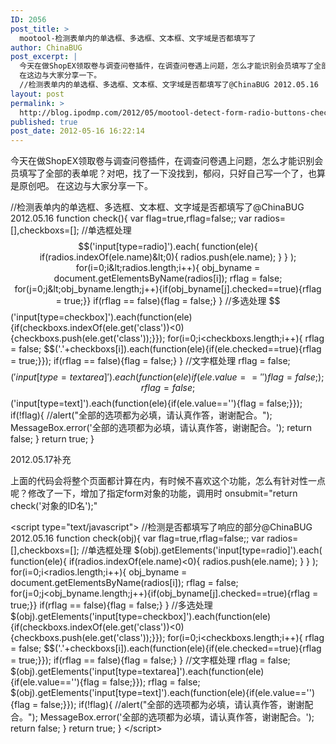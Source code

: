 ```yaml
---
ID: 2056
post_title: >
  mootool-检测表单内的单选框、多选框、文本框、文字域是否都填写了
author: ChinaBUG
post_excerpt: |
  今天在做ShopEX领取卷与调查问卷插件，在调查问卷遇上问题，怎么才能识别会员填写了全部的表单呢？对吧，找了一下没找到，郁闷，只好自己写一个了，也算是原创吧。
  在这边与大家分享一下。
  //检测表单内的单选框、多选框、文本框、文字域是否都填写了@ChinaBUG 2012.05.16
layout: post
permalink: >
  http://blog.ipodmp.com/2012/05/mootool-detect-form-radio-buttons-checkboxes-text-boxes-text-fields-filled-out.html
published: true
post_date: 2012-05-16 16:22:14
---
```

今天在做ShopEX领取卷与调查问卷插件，在调查问卷遇上问题，怎么才能识别会员填写了全部的表单呢？对吧，找了一下没找到，郁闷，只好自己写一个了，也算是原创吧。
在这边与大家分享一下。

//检测表单内的单选框、多选框、文本框、文字域是否都填写了@ChinaBUG 2012.05.16
function check(){
var flag=true,rflag=false;;
var radios=[],checkboxs=[];
//单选框处理
$$('input[type=radio]').each(
function(ele){
if(radios.indexOf(ele.name)&lt;0){
radios.push(ele.name);
}
}
);
for(i=0;i&lt;radios.length;i++){
obj_byname = document.getElementsByName(radios[i]);
rflag = false;
for(j=0;j&lt;obj_byname.length;j++){if(obj_byname[j].checked==true){rflag = true;}}
if(rflag == false){flag = false;}
}
//多选处理
$$('input[type=checkbox]').each(function(ele){if(checkboxs.indexOf(ele.get('class'))&lt;0){checkboxs.push(ele.get('class'));}});
for(i=0;i&lt;checkboxs.length;i++){
rflag = false;
$$('.'+checkboxs[i]).each(function(ele){if(ele.checked==true){rflag = true;}});
if(rflag == false){flag = false;}
}
//文字框处理
rflag = false;
$$('input[type=textarea]').each(function(ele){if(ele.value==''){flag = false;}});
rflag = false;
$$('input[type=text]').each(function(ele){if(ele.value==''){flag = false;}});
if(!flag){
//alert("全部的选项都为必填，请认真作答，谢谢配合。");
MessageBox.error('全部的选项都为必填，请认真作答，谢谢配合。');
return false;
}
return true;
}

2012.05.17补充

上面的代码会将整个页面都计算在内，有时候不喜欢这个功能，怎么有针对性一点呢？修改了一下，增加了指定form对象的功能，调用时 onsubmit="return check('对象的ID名');"

&lt;script type="text/javascript"&gt;
//检测是否都填写了响应的部分@ChinaBUG 2012.05.16
function check(obj){
var flag=true,rflag=false;;
var radios=[],checkboxs=[];
//单选框处理
$(obj).getElements('input[type=radio]').each(
function(ele){
if(radios.indexOf(ele.name)&lt;0){
radios.push(ele.name);
}
}
);
for(i=0;i&lt;radios.length;i++){
obj_byname = document.getElementsByName(radios[i]);
rflag = false;
for(j=0;j&lt;obj_byname.length;j++){if(obj_byname[j].checked==true){rflag = true;}}
if(rflag == false){flag = false;}
}
//多选处理
$(obj).getElements('input[type=checkbox]').each(function(ele){if(checkboxs.indexOf(ele.get('class'))&lt;0){checkboxs.push(ele.get('class'));}});
for(i=0;i&lt;checkboxs.length;i++){
rflag = false;
$$('.'+checkboxs[i]).each(function(ele){if(ele.checked==true){rflag = true;}});
if(rflag == false){flag = false;}
}
//文字框处理
rflag = false;
$(obj).getElements('input[type=textarea]').each(function(ele){if(ele.value==''){flag = false;}});
rflag = false;
$(obj).getElements('input[type=text]').each(function(ele){if(ele.value==''){flag = false;}});
if(!flag){
//alert("全部的选项都为必填，请认真作答，谢谢配合。");
MessageBox.error('全部的选项都为必填，请认真作答，谢谢配合。');
return false;
}
return true;
}
&lt;/script&gt;